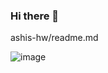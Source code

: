 ### Hi there 👋
ashis-hw/readme.md
<!--
**ashis-hw/ashis-hw** is a ✨ _special_ ✨ repository because its `README.md` (this file) appears on your GitHub profile.

Here are some ideas to get you started:

- 🔭 I’m currently working on Fullstack Web Development
- 🌱 I’m currently learning Node.js and Next.js
- 👯 I’m looking to collaborate on ...
- 🤔 I’m looking for help with 
- 💬 Ask me about ...
- 📫 How to reach me: ...
- 😄 Pronouns: ...
- ⚡ Fun fact: ...
-->
![image](https://user-images.githubusercontent.com/107852559/220721549-d0662c47-ee94-40ec-8773-54f3d39dd9d0.png)
